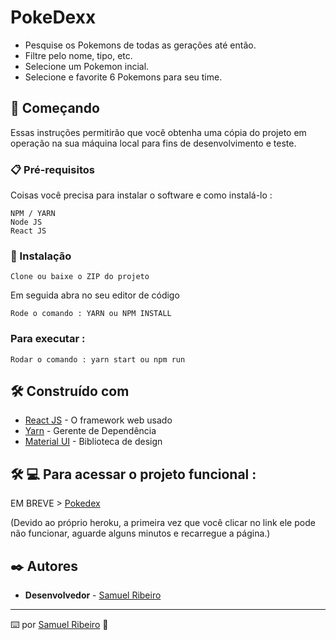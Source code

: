 # PokeDexx

- Pesquise os Pokemons de todas as gerações até então.
- Filtre pelo nome, tipo, etc.
- Selecione um Pokemon incial.
- Selecione e favorite 6 Pokemons para seu time.

## 🚀 Começando

Essas instruções permitirão que você obtenha uma cópia do projeto em operação na sua máquina local para fins de desenvolvimento e teste.

### 📋 Pré-requisitos

Coisas você precisa para instalar o software e como instalá-lo :

```
NPM / YARN
Node JS
React JS
```

### 🔧 Instalação

```
Clone ou baixe o ZIP do projeto
```

Em seguida abra no seu editor de código

```
Rode o comando : YARN ou NPM INSTALL
```

### Para executar :

```
Rodar o comando : yarn start ou npm run
```

## 🛠️ Construído com

- [React JS](https://pt-br.reactjs.org/) - O framework web usado
- [Yarn](https://yarnpkg.com/) - Gerente de Dependência
- [Material UI](https://material-ui.com/pt/) - Biblioteca de design

## 🛠 💻 Para acessar o projeto funcional :

<p>

EM BREVE > [Pokedex]('')

<p>

(Devido ao próprio heroku, a primeira vez que você clicar no link ele pode não funcionar, aguarde alguns minutos e recarregue a página.)

## ✒️ Autores

- **Desenvolvedor** - [Samuel Ribeiro](https://github.com/samuelrrs)

---

⌨️ por [Samuel Ribeiro](https://github.com/samuelrrs) 🚀
